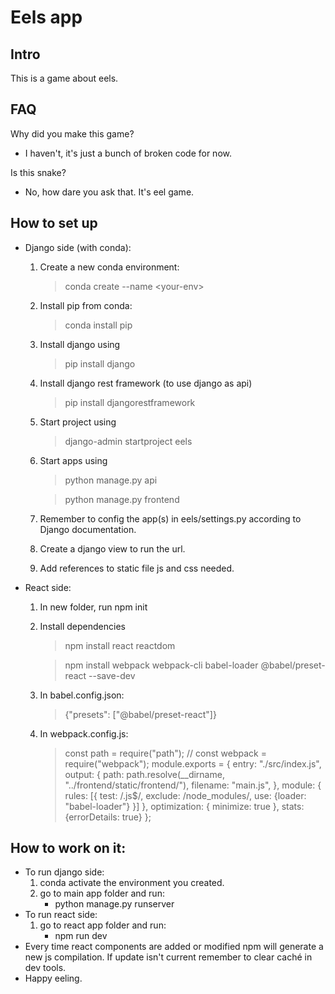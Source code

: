 # Eels app
## Intro
This is a game about eels.
## FAQ
Why did you make this game?
- I haven't, it's just a bunch of broken code for now.

Is this snake?
- No, how dare you ask that. It's eel game.



## How to set up
- Django side (with conda):
    1. Create a new conda environment:
        > conda create --name \<your-env>
    1. Install pip from conda:
        > conda install pip
    1. Install django using
        > pip install django
    1. Install django rest framework (to use django as api)
        > pip install djangorestframework
    1. Start project using
        > django-admin startproject eels
    1. Start apps using 
        > python manage.py api 

        > python manage.py frontend
    1. Remember to config the app(s) in eels/settings.py according to Django documentation.
    1. Create a django view to run the url.
    1. Add references to static file js and css needed.
- React side:
    1. In new folder, run npm init
    1. Install dependencies
        > npm install react reactdom

        > npm install webpack webpack-cli babel-loader @babel/preset-react --save-dev
    1. In babel.config.json:
        >{"presets": ["@babel/preset-react"]}
    1. In webpack.config.js:
        > const path = require("path");
        // const webpack = require("webpack");
        module.exports = {
        entry: "./src/index.js",
        output: {
            path: path.resolve(__dirname, "../frontend/static/frontend/"),
            filename: "main.js",
        },
        module: {
            rules: [{
            test: /\.js$/,
            exclude: /node_modules/,
            use: {loader: "babel-loader"}
            }]
        },
        optimization: {
            minimize: true
        },
        stats:
            {errorDetails: true}
        };
## How to work on it:
- To run django side:  
    1. conda activate the environment you created.
    1. go to main app folder and run:
        - python manage.py runserver
- To run react side:
    1. go to react app folder and run:
        - npm run dev
- Every time react components are added or modified npm will generate a new js compilation. If update isn't current remember to clear caché in dev tools.
- Happy eeling.